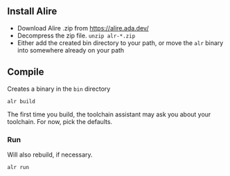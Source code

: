 
## Install Alire
- Download Alire .zip from https://alire.ada.dev/
- Decompress the zip file. `unzip alr-*.zip`
- Either add the created bin directory to your path, or move the `alr` binary into somewhere already on your path

## Compile
Creates a binary in the `bin` directory
```
alr build
```
The first time you build, the toolchain assistant may ask you about your toolchain.  For now, pick the defaults. 

### Run
Will also rebuild, if necessary. 
```
alr run
```
